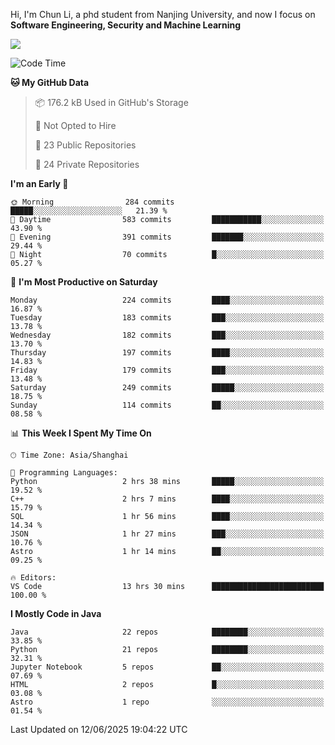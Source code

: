 Hi, I'm Chun Li, a phd student from Nanjing University, and now I focus on **Software Engineering, Security and Machine Learning**

<!--![GitHub Snake Light](https://github.com/pppppkun/pppppkun/blob/output/github-snake.svg#gh-light-mode-only)-->
<!--![GitHub Snake dark](https://github.com/pppppkun/pppppkun/blob/output/github-snake-dark.svg#gh-dark-mode-only)-->

![](https://komarev.com/ghpvc/?username=pppppkun)
<!--START_SECTION:waka-->
![Code Time](http://img.shields.io/badge/Code%20Time-2%2C156%20hrs%2055%20mins-blue)

**🐱 My GitHub Data** 

> 📦 176.2 kB Used in GitHub's Storage 
 > 
> 🚫 Not Opted to Hire
 > 
> 📜 23 Public Repositories 
 > 
> 🔑 24 Private Repositories 
 > 
**I'm an Early 🐤** 

```text
🌞 Morning                284 commits         █████░░░░░░░░░░░░░░░░░░░░   21.39 % 
🌆 Daytime                583 commits         ███████████░░░░░░░░░░░░░░   43.90 % 
🌃 Evening                391 commits         ███████░░░░░░░░░░░░░░░░░░   29.44 % 
🌙 Night                  70 commits          █░░░░░░░░░░░░░░░░░░░░░░░░   05.27 % 
```
📅 **I'm Most Productive on Saturday** 

```text
Monday                   224 commits         ████░░░░░░░░░░░░░░░░░░░░░   16.87 % 
Tuesday                  183 commits         ███░░░░░░░░░░░░░░░░░░░░░░   13.78 % 
Wednesday                182 commits         ███░░░░░░░░░░░░░░░░░░░░░░   13.70 % 
Thursday                 197 commits         ████░░░░░░░░░░░░░░░░░░░░░   14.83 % 
Friday                   179 commits         ███░░░░░░░░░░░░░░░░░░░░░░   13.48 % 
Saturday                 249 commits         █████░░░░░░░░░░░░░░░░░░░░   18.75 % 
Sunday                   114 commits         ██░░░░░░░░░░░░░░░░░░░░░░░   08.58 % 
```


📊 **This Week I Spent My Time On** 

```text
🕑︎ Time Zone: Asia/Shanghai

💬 Programming Languages: 
Python                   2 hrs 38 mins       █████░░░░░░░░░░░░░░░░░░░░   19.52 % 
C++                      2 hrs 7 mins        ████░░░░░░░░░░░░░░░░░░░░░   15.79 % 
SQL                      1 hr 56 mins        ████░░░░░░░░░░░░░░░░░░░░░   14.34 % 
JSON                     1 hr 27 mins        ███░░░░░░░░░░░░░░░░░░░░░░   10.76 % 
Astro                    1 hr 14 mins        ██░░░░░░░░░░░░░░░░░░░░░░░   09.25 % 

🔥 Editors: 
VS Code                  13 hrs 30 mins      █████████████████████████   100.00 % 
```

**I Mostly Code in Java** 

```text
Java                     22 repos            ████████░░░░░░░░░░░░░░░░░   33.85 % 
Python                   21 repos            ████████░░░░░░░░░░░░░░░░░   32.31 % 
Jupyter Notebook         5 repos             ██░░░░░░░░░░░░░░░░░░░░░░░   07.69 % 
HTML                     2 repos             █░░░░░░░░░░░░░░░░░░░░░░░░   03.08 % 
Astro                    1 repo              ░░░░░░░░░░░░░░░░░░░░░░░░░   01.54 % 
```




 Last Updated on 12/06/2025 19:04:22 UTC
<!--END_SECTION:waka-->
